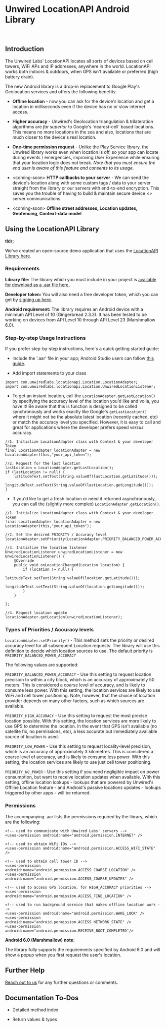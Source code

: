 Unwired LocationAPI Android Library
===================================

 

Introduction
------------

The Unwired Labs' LocationAPI locates all sorts of devices based on cell towers,
WiFi APs and IP addresses, anywhere in the world. LocationAPI works both indoors
& outdoors, when GPS isn't available or preferred (high battery drain).

The new Android library is a drop-in replacement to Google Play's Geolocation
services and offers the following benefits:

-   **Offline location** - now you can ask for the device's location and get a
    location in milliseconds even if the device has no or slow internet access.

-   **Higher accuracy** - Unwired's Geolocation triangulation & trilateration
    algorithms are *far superior* to Google's 'nearest-cell' based locations.
    This means no more locations in the sea and also, locations that are much
    closer to the device's real location.

-   **One-time permission request** - Unlike the Play Service library, the
    Unwired library works even when location is off, so your app can locate
    during events / emergencies, improving User Experience while ensuring that
    your location logic does not break. *Note that you must ensure the end user
    is aware of this feature and consents to its usage.*

-   \<coming-soon\> **HTTP callbacks to your server** - We can send the device's
    location along with some custom tags / data to your server straight from the
    library or our servers with end-to-end encryption. This saves you the
    trouble of having to build & maintain secure device \<\> server
    communications.

-   \<coming-soon\> **Offline street addresses, Location updates, Geofencing,
    Context-data model**

Using the LocationAPI Library
-----------------------------

**tldr;**

We've created an open-source demo application that uses the [LocationAPI Library
here](https://github.com/unwiredlabs/location-library-demo).

### Requirements

**Library file:** The library which you must include in your project is
[available for download as a .aar file
here.](https://github.com/unwiredlabs/location-library-docs/releases/download/0.9/locationapi-release_0.9.0.aar.zip)

**Developer token:** You will also need a free developer token, which you can
get by [signing up here](https://unwiredlabs.com/trial).

**Android requirement:** The library requires an Android device with a minimum
API Level of 10 (Gingerbread 2.3.3). It has been tested to be working on devices
from API Level 10 through API Level 23 (Marshmallow 6.0).

### Step-by-step Usage Instructions

If you prefer step-by-step instructions, here's a quick getting started guide:

-   Include the '.aar' file in your app; Android Studio users can follow [this
    guide](http://stackoverflow.com/a/24894387/1094271).

-   Add import statements to your class

~~~~~~~~~~~~~~~~~~~~~~~~~~~~~~~~~~~~~~~~~~~~~~~~~~~~~~~~~~~~~~~~~~~~~~~~~~~~~~~~
import com.unwiredlabs.locationapi.Location.LocationAdapter;
import com.unwiredlabs.locationapi.Location.UnwiredLocationListener;
~~~~~~~~~~~~~~~~~~~~~~~~~~~~~~~~~~~~~~~~~~~~~~~~~~~~~~~~~~~~~~~~~~~~~~~~~~~~~~~~

-   To get an instant location, call the `LocationAdapter.getLastLocation()` by
    specifying the accuracy level of the location you'd like and voila, you have
    it! Be aware that this is function is designed to be called synchronously
    and works exactly like Google's `getLastLocation()` where it might not be
    the absolute latest location (recently cached, etc) or match the accuracy
    level you specified. However, it is easy to call and great for applications
    where the developer prefers speed *versus* accuracy.

~~~~~~~~~~~~~~~~~~~~~~~~~~~~~~~~~~~~~~~~~~~~~~~~~~~~~~~~~~~~~~~~~~~~~~~~~~~~~~~~
//1. Initialize LocationAdapter class with Context & your developer Token
final LocationAdapter locationAdapter = new LocationAdapter(this,"your_api_token");

//2. Request for the last location
lastLocation = LocationAdapter.getLastLocation();
if (lastLocation != null) {
    latitudeText.setText(String.valueOf(lastLocation.getLatitude()));
    longitudeText.setText(String.valueOf(lastLocation.getLongitude()));
}
~~~~~~~~~~~~~~~~~~~~~~~~~~~~~~~~~~~~~~~~~~~~~~~~~~~~~~~~~~~~~~~~~~~~~~~~~~~~~~~~

-   If you'd like to get a fresh location or need it returned asynchronously,
    you can call the (slightly more complex) `LocationAdapter.getLocation()`.

~~~~~~~~~~~~~~~~~~~~~~~~~~~~~~~~~~~~~~~~~~~~~~~~~~~~~~~~~~~~~~~~~~~~~~~~~~~~~~~~
//1. Initialize LocationAdapter class with Context & your developer Token
final LocationAdapter locationAdapter = new LocationAdapter(this,"your_api_token");

//2. Set the desired PRIORITY / Accuracy level
locationAdapter.setPriority(LocationAdapter.PRIORITY_BALANCED_POWER_ACCURACY);

//3. Initialize the location listener
UnwiredLocationListener unwiredLocationListener = new UnwiredLocationListener() {
    @Override
    public void onLocationChanged(Location location) {
        if (location != null) {
            latitudeText.setText(String.valueOf(location.getLatitude()));
            longitudeText.setText(String.valueOf(location.getLongitude()));
        }
    }
    
};

//4. Request location update
locationAdapter.getLocation(unwiredLocationListener);

~~~~~~~~~~~~~~~~~~~~~~~~~~~~~~~~~~~~~~~~~~~~~~~~~~~~~~~~~~~~~~~~~~~~~~~~~~~~~~~~



### Types of Priorities / Accuracy levels

`LocationAdapter.setPriority()` - This method sets the priority or desired
accuracy level for all subsequent Location requests. The library will use this
definition to decide which location sources to use. The default priority is
`PRIORITY_BALANCED_POWER_ACCURACY`

The following values are supported:

`PRIORITY_BALANCED_POWER_ACCURACY` - Use this setting to request location
precision to within a city block, which is an accuracy of approximately 50
meters. This is considered a coarse level of accuracy, and is likely to consume
less power. With this setting, the location services are likely to use WiFi and
cell tower positioning. Note, however, that the choice of location provider
depends on many other factors, such as which sources are available.

`PRIORITY_HIGH_ACCURACY` - Use this setting to request the most precise location
possible. With this setting, the location services are more likely to use GPS to
determine the location. In the event that GPS isn't available (no satellite fix,
no permissions, etc), a less accurate but immediately available source of
location is used.

`PRIORITY_LOW_POWER` - Use this setting to request locality-level precision,
which is an accuracy of approximately 3 kilometres. This is considered a coarse
level of accuracy, and is likely to consume less power. With this setting, the
location services are likely to use just cell tower positioning.

`PRIORITY_NO_POWER` - Use this setting if you need negligible impact on power
consumption, but want to receive location updates when available. With this
setting, offline location lookups - lookups that are powered by Unwired's
Offline Location feature - and Android's passive locations updates - lookups
triggered by other apps - will be returned.

### Permissions

The accompanying .aar lists the permissions required by the library, which are
the following:

~~~~~~~~~~~~~~~~~~~~~~~~~~~~~~~~~~~~~~~~~~~~~~~~~~~~~~~~~~~~~~~~~~~~~~~~~~~~~~~~
<!-- used to communicate with Unwired Labs' servers -->
<uses-permission android:name="android.permission.INTERNET" />

<!-- used to obtain WiFi IDs -->
<uses-permission android:name="android.permission.ACCESS_WIFI_STATE" />

<!-- used to obtain cell tower ID -->
<uses-permission android:name="android.permission.ACCESS_COARSE_LOCATION" />
<uses-permission android:name="android.permission.ACCESS_COARSE_UPDATES" />

<!-- used to access GPS location, for HIGH_ACCURACY priorities -->
<uses-permission android:name="android.permission.ACCESS_FINE_LOCATION" />

<!-- used to run background service that makes offline location work -->
<uses-permission android:name="android.permission.WAKE_LOCK" />
<uses-permission android:name="android.permission.ACCESS_NETWORK_STATE" />
<uses-permission android:name="android.permission.RECEIVE_BOOT_COMPLETED"/>
~~~~~~~~~~~~~~~~~~~~~~~~~~~~~~~~~~~~~~~~~~~~~~~~~~~~~~~~~~~~~~~~~~~~~~~~~~~~~~~~

**Android 6.0 (Marshmallow) note:**

The library fully supports the requirements specified by Android 6.0 and will
show a popup when you first request the user's location.

Further Help
------------

[Reach out to us](https://unwiredlabs.com/contact) for any further questions or
comments.

Documentation To-Dos
--------------------

-   Detailed method index

-   Return values & types
